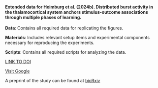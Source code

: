 #### Extended data for Heimburg et al. (2024b). Distributed burst activity in the thalamocortical system anchors stimulus-outcome associations through multiple phases of learning.

**Data**: Contains all required data for replicating the figures.

**Materials**: Includes relevant setup items and experimental components necessary for reproducing the experiments.

**Scripts**: Contains all required scripts for analyzing the data.

[LINK TO DOI](https://www.youtube.com/watch?v=dQw4w9WgXcQ)

<a href="https://www.google.com" target="_blank">Visit Google</a>

A preprint of the study can be found at [bioRxiv](https://www.biorxiv.org/)
